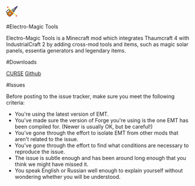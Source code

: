 ![](/src/main/resources/logo.png?raw=true)

#Electro-Magic Tools

Electro-Magic Tools is a Minecraft mod which integrates Thaumcraft 4 with IndustrialCraft 2 by adding cross-mod tools and items, such as magic solar panels, essentia generators and legendary items.

#Downloads

[CURSE](http://minecraft.curseforge.com/projects/electro-magic-tools)
[Github](https://github.com/fewizz/Electro-Magic-Tools/releases)

#Issues

Before posting to the issue tracker, make sure you meet the following criteria:

- You're using the latest version of EMT.
- You've made sure the version of Forge you're using is the one EMT has been compiled for. (Newer is usually OK, but be careful!)
- You've gone through the effort to isolate EMT from other mods that aren't related to the issue.
- You've gone through the effort to find what conditions are necessary to reproduce the issue.
- The issue is subtle enough and has been around long enough that you think we might have missed it.
- You speak English or Russian well enough to explain yourself without wondering whether you will be understood. 